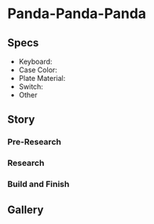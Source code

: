 # Panda-Panda-Panda

<!-- post thumbnail picture here -->

## Specs

- Keyboard: 
- Case Color: 
- Plate Material: 
- Switch:
- Other

## Story



### Pre-Research



### Research



### Build and Finish



## Gallery
